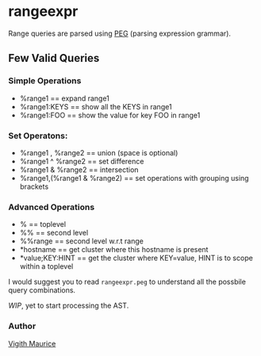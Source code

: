 rangeexpr
=========

Range queries are parsed using [PEG](http://en.wikipedia.org/wiki/Parsing_expression_grammar) (parsing expression grammar).


## Few Valid Queries

### Simple Operations
  * %range1 == expand range1
  * %range1:KEYS == show all the KEYS in range1
  * %range1:FOO == show the value for key FOO in range1

### Set Operatons:
  * %range1 , %range2 == union (space is optional)
  * %range1 ^ %range2 == set difference
  * %range1 & %range2 == intersection
  * %range1,(%range1 & %range2) == set operations with grouping using brackets

### Advanced Operations
  * %   == toplevel
  * %%  == second level
  * %%range == second level w.r.t range
  * *hostname == get cluster where this hostname is present
  * *value;KEY:HINT == get the cluster where KEY=value, HINT is to scope within a toplevel

I would suggest you to read `rangeexpr.peg` to understand all the possbile query combinations.


*WIP*, yet to start processing the AST.

### Author
[Vigith Maurice](https://github.com/vigith)
